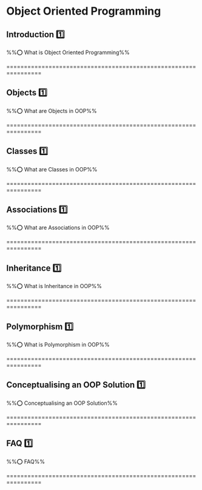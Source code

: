 <link rel="stylesheet" href="{{baseUrl}}/css/textbook.css">

<div class="website-content">

# Object Oriented Programming

## Introduction :one:

%%:o: What is Object Oriented Programming%%

<panel type="seamless" alt="definition">
  <span slot="header"> ================================================================
  </span>
  <include src="introduction/index.md#main" />
</panel>

<!-- ------------------------------------------------------------------------------------------------- -->

## Objects :one:

%%:o: What are Objects in OOP%%

<panel type="seamless" alt="definition">
  <span slot="header"> ================================================================
  </span>
  <include src="objects/index.md#main" />
</panel>

<!-- ------------------------------------------------------------------------------------------------- -->

## Classes :one:

%%:o: What are Classes in OOP%%

<panel type="seamless" alt="definition">
  <span slot="header"> ================================================================
  </span>
  <include src="classes/index.md#main" />
</panel>

<!-- ------------------------------------------------------------------------------------------------- -->

## Associations :one:

%%:o: What are Associations in OOP%%

<panel type="seamless" alt="definition">
  <span slot="header"> ================================================================
  </span>
  <include src="associations/index.md#main" />
</panel>

<!-- ------------------------------------------------------------------------------------------------- -->

## Inheritance :one:

%%:o: What is Inheritance in OOP%%

<panel type="seamless" alt="definition">
  <span slot="header"> ================================================================
  </span>
  <include src="inheritance/index.md#main" />
</panel>

<!-- ------------------------------------------------------------------------------------------------- -->

## Polymorphism :one:

%%:o: What is Polymorphism in OOP%%

<panel type="seamless" alt="definition">
  <span slot="header"> ================================================================
  </span>
  <include src="polymorphism/index.md#main" />
</panel>

<!-- ------------------------------------------------------------------------------------------------- -->

## Conceptualising an OOP Solution :one:

%%:o: Conceptualising an OOP Solution%%

<panel type="seamless" alt="definition">
  <span slot="header"> ================================================================
  </span>
  <include src="conceptualisingSolution/index.md#main" />
</panel>

<!-- ------------------------------------------------------------------------------------------------- -->

## FAQ :one:

%%:o: FAQ%%

<panel type="seamless" alt="definition">
  <span slot="header"> ================================================================
  </span>
  <include src="faq/index.md#main" />
</panel>

<!-- ------------------------------------------------------------------------------------------------- -->
</div>
